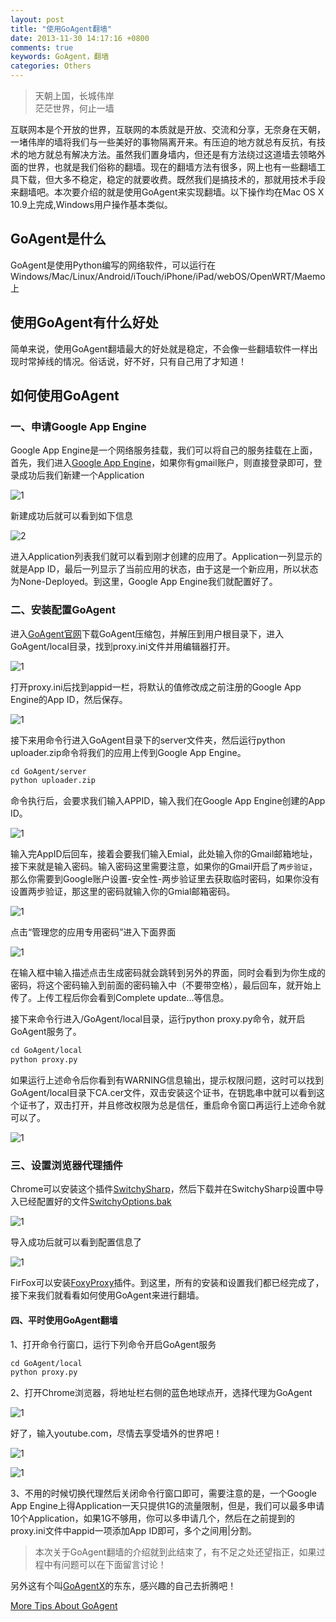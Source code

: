 ```yaml
---
layout: post
title: "使用GoAgent翻墙"
date: 2013-11-30 14:17:16 +0800
comments: true
keywords: GoAgent，翻墙
categories: Others
---
```

> 天朝上国，长城伟岸<br>
> 茫茫世界，何止一墙

互联网本是个开放的世界，互联网的本质就是开放、交流和分享，无奈身在天朝，一堵伟岸的墙将我们与一些美好的事物隔离开来。有压迫的地方就总有反抗，有技术的地方就总有解决方法。虽然我们置身墙内，但还是有方法绕过这道墙去领略外面的世界，也就是我们俗称的翻墙。现在的翻墙方法有很多，网上也有一些翻墙工具下载，但大多不稳定，稳定的就要收费。既然我们是搞技术的，那就用技术手段来翻墙吧。本次要介绍的就是使用GoAgent来实现翻墙。以下操作均在Mac OS X 10.9上完成,Windows用户操作基本类似。

<!--More-->

## GoAgent是什么
GoAgent是使用Python编写的网络软件，可以运行在Windows/Mac/Linux/Android/iTouch/iPhone/iPad/webOS/OpenWRT/Maemo上

## 使用GoAgent有什么好处
简单来说，使用GoAgent翻墙最大的好处就是稳定，不会像一些翻墙软件一样出现时常掉线的情况。俗话说，好不好，只有自己用了才知道！

## 如何使用GoAgent
### 一、申请Google App Engine
Google App Engine是一个网络服务挂载，我们可以将自己的服务挂载在上面，首先，我们进入[Google App Engine](https://appengine.google.com/)，如果你有gmail账户，则直接登录即可，登录成功后我们新建一个Application

![1](/images/2013/11/goagent/1.png)

新建成功后就可以看到如下信息

![2](/images/2013/11/goagent/2.png)

进入Application列表我们就可以看到刚才创建的应用了。Application一列显示的就是App ID，最后一列显示了当前应用的状态，由于这是一个新应用，所以状态为None-Deployed。到这里，Google App Engine我们就配置好了。

### 二、安装配置GoAgent
进入[GoAgent官网](https://code.google.com/p/goagent/)下载GoAgent压缩包，并解压到用户根目录下，进入GoAgent/local目录，找到proxy.ini文件并用编辑器打开。

![1](/images/2013/11/goagent/3.png)

打开proxy.ini后找到appid一栏，将默认的值修改成之前注册的Google App Engine的App ID，然后保存。

![1](/images/2013/11/goagent/4.png)

接下来用命令行进入GoAgent目录下的server文件夹，然后运行python uploader.zip命令将我们的应用上传到Google App Engine。

```xml
cd GoAgent/server
python uploader.zip
```
命令执行后，会要求我们输入APPID，输入我们在Google App Engine创建的App ID。

![1](/images/2013/11/goagent/5.png)

输入完AppID后回车，接着会要我们输入Emial，此处输入你的Gmail邮箱地址，接下来就是输入密码。输入密码这里需要注意，如果你的Gmail开启了```两步验证```，那么你需要到Google账户设置-安全性-两步验证里去获取临时密码，如果你没有设置两步验证，那这里的密码就输入你的Gmial邮箱密码。

![1](/images/2013/11/goagent/6.png)

点击“管理您的应用专用密码”进入下面界面

![1](/images/2013/11/goagent/7.png)

在输入框中输入描述点击生成密码就会跳转到另外的界面，同时会看到为你生成的密码，将这个密码输入到前面的密码输入中（不要带空格），最后回车，就开始上传了。上传工程后你会看到Complete update...等信息。

接下来命令行进入/GoAgent/local目录，运行python proxy.py命令，就开启GoAgent服务了。

```xml
cd GoAgent/local
python proxy.py
```
如果运行上述命令后你看到有WARNING信息输出，提示权限问题，这时可以找到GoAgent/local目录下CA.cer文件，双击安装这个证书，在钥匙串中就可以看到这个证书了，双击打开，并且修改权限为总是信任，重启命令窗口再运行上述命令就可以了。

![1](/images/2013/11/goagent/8.png)

### 三、设置浏览器代理插件
Chrome可以安装这个插件[SwitchySharp](https://chrome.google.com/webstore/detail/proxy-switchysharp/dpplabbmogkhghncfbfdeeokoefdjegm)，然后下载并在SwitchySharp设置中导入已经配置好的文件[SwitchyOptions.bak](https://code.google.com/p/wwqgtxx-GoAgent/downloads/detail?name=SwitchyOptions.bak&can=2&q=)

![1](/images/2013/11/goagent/9.png)

导入成功后就可以看到配置信息了

![1](/images/2013/11/goagent/10.png)

FirFox可以安装[FoxyProxy](https://addons.mozilla.org/zh-cn/firefox/addon/foxyproxy-standard/)插件。到这里，所有的安装和设置我们都已经完成了，接下来我们就看看如何使用GoAgent来进行翻墙。

#### 四、平时使用GoAgent翻墙
1、打开命令行窗口，运行下列命令开启GoAgent服务

```xml
cd GoAgent/local
python proxy.py
```
2、打开Chrome浏览器，将地址栏右侧的蓝色地球点开，选择代理为GoAgent

![1](/images/2013/11/goagent/11.png)

好了，输入youtube.com，尽情去享受墙外的世界吧！

![1](/images/2013/11/goagent/12.png)

![1](/images/2013/11/goagent/13.png)

3、不用的时候切换代理然后关闭命令行窗口即可，需要注意的是，一个Google App Engine上得Application一天只提供1G的流量限制，但是，我们可以最多申请10个Application，如果1G不够用，你可以多申请几个，然后在之前提到的proxy.ini文件中appid一项添加App ID即可，多个之间用|分割。

> 本次关于GoAgent翻墙的介绍就到此结束了，有不足之处还望指正，如果过程中有问题可以在下面留言讨论！

另外这有个叫[GoAgentX](https://github.com/ohdarling/GoAgentX)的东东，感兴趣的自己去折腾吧！

[More Tips About GoAgent](https://code.google.com/p/GoAgent/)

